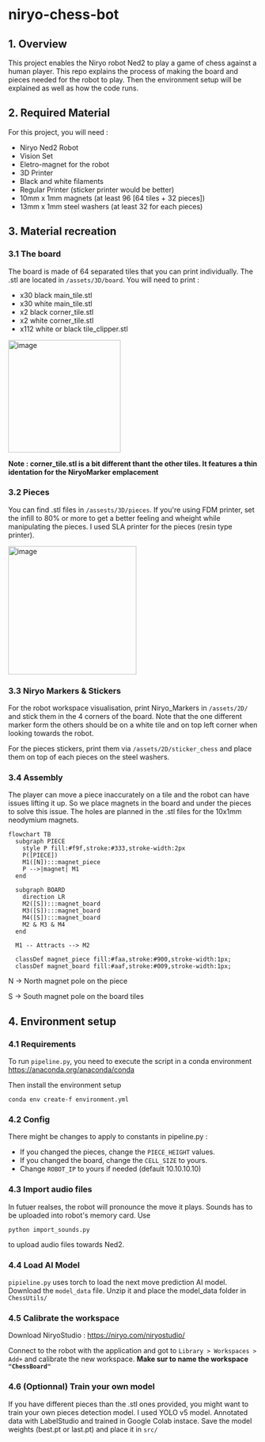 # niryo-chess-bot
## 1. Overview
This project enables the Niryo robot Ned2 to play a game of chess against a human player. This repo explains the process of making the board and pieces needed for the robot to play. Then the environment setup will be explained as well as how the code runs.
## 2. Required Material
For this project, you will need :
  * Niryo Ned2 Robot
  * Vision Set
  * Eletro-magnet for the robot
  * 3D Printer
  * Black and white filaments
  * Regular Printer (sticker printer would be better)
  * 10mm x 1mm magnets (at least 96 [64 tiles + 32 pieces])
  * 13mm x 1mm steel washers (at least 32 for each pieces)

## 3. Material recreation
### 3.1 The board
The board is made of 64 separated tiles that you can print individually. The .stl are located in ```/assets/3D/board```. You will need to print :
  * x30 black main_tile.stl
  * x30 white main_tile.stl
  * x2 black corner_tile.stl
  * x2 white corner_tile.stl
  * x112 white or black tile_clipper.stl

<img width="227" alt="image" src="https://github.com/user-attachments/assets/41d1c6e1-e33b-4a82-bda6-e57a21a21c1b" />
    
**Note : corner_tile.stl is a bit different thant the other tiles. It features a thin identation for the NiryoMarker emplacement**

### 3.2 Pieces
You can find .stl files in ```/assests/3D/pieces```. If you're using FDM printer, set the infill to 80% or more to get a better feeling and wheight while manipulating the pieces. I used SLA printer for the pieces (resin type printer).

<img width="259" alt="image" src="https://github.com/user-attachments/assets/737ccf64-fa41-4180-88f9-dc05c0db5ef4" />


### 3.3 Niryo Markers & Stickers
For the robot workspace visualisation, print Niryo_Markers in ```/assets/2D/``` and stick them in the 4 corners of the board. Note that the one different marker form the others should be on a white tile and on top left corner when looking towards the robot.

For the pieces stickers, print them via ```/assets/2D/sticker_chess``` and place them on top of each pieces on the steel washers.

### 3.4 Assembly
The player can move a piece inaccurately on a tile and the robot can have issues lifting it up. So we place magnets in the board and under the pieces to solve this issue. The holes are planned in the .stl files for the 10x1mm neodymium magnets.

```mermaid
flowchart TB
  subgraph PIECE
    style P fill:#f9f,stroke:#333,stroke-width:2px
    P([PIECE])
    M1([N]):::magnet_piece
    P -->|magnet| M1
  end

  subgraph BOARD
    direction LR
    M2([S]):::magnet_board
    M3([S]):::magnet_board
    M4([S]):::magnet_board
    M2 & M3 & M4
  end

  M1 -- Attracts --> M2

  classDef magnet_piece fill:#faa,stroke:#900,stroke-width:1px;
  classDef magnet_board fill:#aaf,stroke:#009,stroke-width:1px;

```


N -> North magnet pole on the piece

S -> South magnet pole on the board tiles


## 4. Environment setup
### 4.1 Requirements 
To run ```pipeline.py```, you need to execute the script in a conda environment https://anaconda.org/anaconda/conda 

Then install the environment setup
```
conda env create-f environment.yml
``` 

### 4.2 Config
There might be changes to apply to constants in pipeline.py :
  * If you changed the pieces, change the ```PIECE_HEIGHT``` values.
  * If you changed the board, change the ```CELL_SIZE``` to yours.
  * Change ```ROBOT_IP``` to yours if needed (default 10.10.10.10)

### 4.3 Import audio files
In futuer realses, the robot will pronounce the move it plays. Sounds has to be uploaded into robot's memory card.
Use 
```
python import_sounds.py
```
to upload audio files towards Ned2.

### 4.4 Load AI Model
```pipieline.py``` uses torch to load the next move prediction AI model.
Download the ```model_data``` file. Unzip it and place the model_data folder in ```ChessUtils/```

### 4.5 Calibrate the workspace
Download NiryoStudio : https://niryo.com/niryostudio/

Connect to the robot with the application and got to ``` Library > Workspaces > Add+ ``` and calibrate the new workspace. **Make sur to name the workspace ```"ChessBoard"```**


### 4.6 (Optionnal) Train your own model
If you have different pieces than the .stl ones provided, you might want to train your own pieces detection model.
I used YOLO v5 model. Annotated data with LabelStudio and trained in Google Colab instace.
Save the model weights (best.pt or last.pt) and place it in ```src/```








